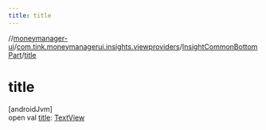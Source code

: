 ```yaml
---
title: title
---
```

//[moneymanager-ui](../../../index.html)/[com.tink.moneymanagerui.insights.viewproviders](../index.html)/[InsightCommonBottomPart](index.html)/[title](title.html)



# title



[androidJvm]\
open val [title](title.html): [TextView](https://developer.android.com/reference/kotlin/android/widget/TextView.html)




